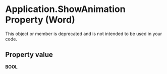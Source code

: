 
# Application.ShowAnimation Property (Word)

This object or member is deprecated and is not intended to be used in your code.


## Property value

 **BOOL**

